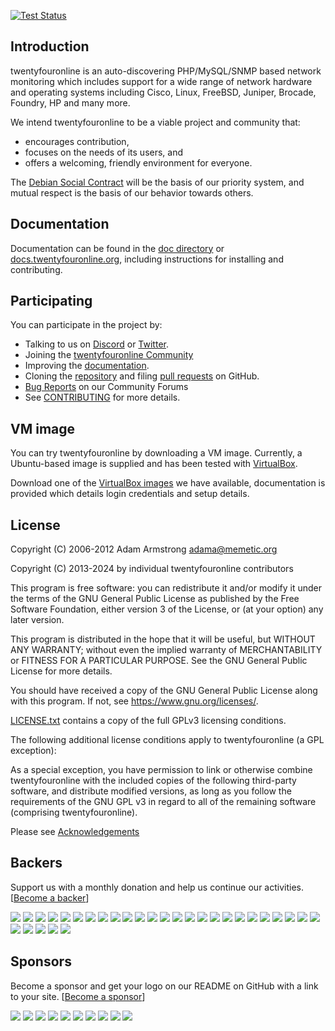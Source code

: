 [![Test Status](https://github.com/twentyfouronline/twentyfouronline/actions/workflows/test.yml/badge.svg?branch=master&event=push)](https://github.com/twentyfouronline/twentyfouronline/actions/workflows/test.yml?query=event%3Apush+branch%3Amaster)

Introduction
------------

twentyfouronline is an auto-discovering PHP/MySQL/SNMP based network monitoring
which includes support for a wide range of network hardware and operating
systems including Cisco, Linux, FreeBSD, Juniper, Brocade, Foundry, HP and
many more.

We intend twentyfouronline to be a viable project and community that:
- encourages contribution,
- focuses on the needs of its users, and
- offers a welcoming, friendly environment for everyone.

The [Debian Social Contract][10] will be the basis of our priority system,
and mutual respect is the basis of our behavior towards others.


Documentation
-------------

Documentation can be found in the [doc directory][5] or [docs.twentyfouronline.org][16], including instructions
for installing and contributing.


Participating
-------------

You can participate in the project by:
- Talking to us on [Discord][4] or [Twitter][3].
- Joining the [twentyfouronline Community](https://community.twentyfouronline.org)
- Improving the [documentation][5].
- Cloning the [repository][2] and filing [pull requests][19] on GitHub.
- [Bug Reports](https://community.twentyfouronline.org) on our Community Forums
- See [CONTRIBUTING][15] for more details.


VM image
--------

You can try twentyfouronline by downloading a VM image.  Currently, a Ubuntu-based
image is supplied and has been tested with [VirtualBox][8].

Download one of the [VirtualBox images][11] we have available, documentation is provided which details
login credentials and setup details.

License
-------

Copyright (C) 2006-2012 Adam Armstrong <adama@memetic.org>

Copyright (C) 2013-2024 by individual twentyfouronline contributors

 This program is free software: you can redistribute it and/or modify
 it under the terms of the GNU General Public License as published by
 the Free Software Foundation, either version 3 of the License, or
 (at your option) any later version.

 This program is distributed in the hope that it will be useful,
 but WITHOUT ANY WARRANTY; without even the implied warranty of
 MERCHANTABILITY or FITNESS FOR A PARTICULAR PURPOSE.  See the
 GNU General Public License for more details.

 You should have received a copy of the GNU General Public License
 along with this program.  If not, see <https://www.gnu.org/licenses/>.

[LICENSE.txt][14] contains a copy of the full GPLv3 licensing conditions.

The following additional license conditions apply to twentyfouronline (a GPL
exception):

  As a special exception, you have permission to link or otherwise combine
  twentyfouronline with the included copies of the following third-party software,
  and distribute modified versions, as long as you follow the requirements
  of the GNU GPL v3 in regard to all of the remaining software (comprising
  twentyfouronline).

  Please see [Acknowledgements][17]

[2]: https://github.com/twentyfouronline/twentyfouronline "Main twentyfouronline GitHub repo"
[3]: https://twitter.com/twentyfouronline "@twentyfouronline on Twitter"
[4]: https://discord.gg/twentyfouronline "Discord twentyfouronline Server"
[5]: https://github.com/twentyfouronline/twentyfouronline/tree/master/doc/
[8]: https://www.virtualbox.org/ "VirtualBox"
[10]: http://www.debian.org/social_contract "Debian project social contract"
[11]: https://www.twentyfouronline.org/#downloads
[14]: https://github.com/twentyfouronline/twentyfouronline/tree/master/LICENSE.txt
[15]: https://docs.twentyfouronline.org/General/Contributing/
[16]: https://docs.twentyfouronline.org/
[17]: https://docs.twentyfouronline.org/General/Acknowledgement/
[19]: https://github.com/twentyfouronline/twentyfouronline/pulls


## Backers

Support us with a monthly donation and help us continue our activities. [[Become a backer](https://opencollective.com/twentyfouronline#backer)]

<a href="https://opencollective.com/twentyfouronline/backer/0/website" target="_blank"><img src="https://opencollective.com/twentyfouronline/backer/0/avatar.svg"></a>
<a href="https://opencollective.com/twentyfouronline/backer/1/website" target="_blank"><img src="https://opencollective.com/twentyfouronline/backer/1/avatar.svg"></a>
<a href="https://opencollective.com/twentyfouronline/backer/2/website" target="_blank"><img src="https://opencollective.com/twentyfouronline/backer/2/avatar.svg"></a>
<a href="https://opencollective.com/twentyfouronline/backer/3/website" target="_blank"><img src="https://opencollective.com/twentyfouronline/backer/3/avatar.svg"></a>
<a href="https://opencollective.com/twentyfouronline/backer/4/website" target="_blank"><img src="https://opencollective.com/twentyfouronline/backer/4/avatar.svg"></a>
<a href="https://opencollective.com/twentyfouronline/backer/5/website" target="_blank"><img src="https://opencollective.com/twentyfouronline/backer/5/avatar.svg"></a>
<a href="https://opencollective.com/twentyfouronline/backer/6/website" target="_blank"><img src="https://opencollective.com/twentyfouronline/backer/6/avatar.svg"></a>
<a href="https://opencollective.com/twentyfouronline/backer/7/website" target="_blank"><img src="https://opencollective.com/twentyfouronline/backer/7/avatar.svg"></a>
<a href="https://opencollective.com/twentyfouronline/backer/8/website" target="_blank"><img src="https://opencollective.com/twentyfouronline/backer/8/avatar.svg"></a>
<a href="https://opencollective.com/twentyfouronline/backer/9/website" target="_blank"><img src="https://opencollective.com/twentyfouronline/backer/9/avatar.svg"></a>
<a href="https://opencollective.com/twentyfouronline/backer/10/website" target="_blank"><img src="https://opencollective.com/twentyfouronline/backer/10/avatar.svg"></a>
<a href="https://opencollective.com/twentyfouronline/backer/11/website" target="_blank"><img src="https://opencollective.com/twentyfouronline/backer/11/avatar.svg"></a>
<a href="https://opencollective.com/twentyfouronline/backer/12/website" target="_blank"><img src="https://opencollective.com/twentyfouronline/backer/12/avatar.svg"></a>
<a href="https://opencollective.com/twentyfouronline/backer/13/website" target="_blank"><img src="https://opencollective.com/twentyfouronline/backer/13/avatar.svg"></a>
<a href="https://opencollective.com/twentyfouronline/backer/14/website" target="_blank"><img src="https://opencollective.com/twentyfouronline/backer/14/avatar.svg"></a>
<a href="https://opencollective.com/twentyfouronline/backer/15/website" target="_blank"><img src="https://opencollective.com/twentyfouronline/backer/15/avatar.svg"></a>
<a href="https://opencollective.com/twentyfouronline/backer/16/website" target="_blank"><img src="https://opencollective.com/twentyfouronline/backer/16/avatar.svg"></a>
<a href="https://opencollective.com/twentyfouronline/backer/17/website" target="_blank"><img src="https://opencollective.com/twentyfouronline/backer/17/avatar.svg"></a>
<a href="https://opencollective.com/twentyfouronline/backer/18/website" target="_blank"><img src="https://opencollective.com/twentyfouronline/backer/18/avatar.svg"></a>
<a href="https://opencollective.com/twentyfouronline/backer/19/website" target="_blank"><img src="https://opencollective.com/twentyfouronline/backer/19/avatar.svg"></a>
<a href="https://opencollective.com/twentyfouronline/backer/20/website" target="_blank"><img src="https://opencollective.com/twentyfouronline/backer/20/avatar.svg"></a>
<a href="https://opencollective.com/twentyfouronline/backer/21/website" target="_blank"><img src="https://opencollective.com/twentyfouronline/backer/21/avatar.svg"></a>
<a href="https://opencollective.com/twentyfouronline/backer/22/website" target="_blank"><img src="https://opencollective.com/twentyfouronline/backer/22/avatar.svg"></a>
<a href="https://opencollective.com/twentyfouronline/backer/23/website" target="_blank"><img src="https://opencollective.com/twentyfouronline/backer/23/avatar.svg"></a>
<a href="https://opencollective.com/twentyfouronline/backer/24/website" target="_blank"><img src="https://opencollective.com/twentyfouronline/backer/24/avatar.svg"></a>
<a href="https://opencollective.com/twentyfouronline/backer/25/website" target="_blank"><img src="https://opencollective.com/twentyfouronline/backer/25/avatar.svg"></a>
<a href="https://opencollective.com/twentyfouronline/backer/26/website" target="_blank"><img src="https://opencollective.com/twentyfouronline/backer/26/avatar.svg"></a>
<a href="https://opencollective.com/twentyfouronline/backer/27/website" target="_blank"><img src="https://opencollective.com/twentyfouronline/backer/27/avatar.svg"></a>
<a href="https://opencollective.com/twentyfouronline/backer/28/website" target="_blank"><img src="https://opencollective.com/twentyfouronline/backer/28/avatar.svg"></a>
<a href="https://opencollective.com/twentyfouronline/backer/29/website" target="_blank"><img src="https://opencollective.com/twentyfouronline/backer/29/avatar.svg"></a>


## Sponsors

Become a sponsor and get your logo on our README on GitHub with a link to your site. [[Become a sponsor](https://opencollective.com/twentyfouronline#sponsor)]

<a href="https://opencollective.com/twentyfouronline/sponsor/0/website" target="_blank"><img src="https://opencollective.com/twentyfouronline/sponsor/0/avatar.svg"></a>
<a href="https://opencollective.com/twentyfouronline/sponsor/1/website" target="_blank"><img src="https://opencollective.com/twentyfouronline/sponsor/1/avatar.svg"></a>
<a href="https://opencollective.com/twentyfouronline/sponsor/2/website" target="_blank"><img src="https://opencollective.com/twentyfouronline/sponsor/2/avatar.svg"></a>
<a href="https://opencollective.com/twentyfouronline/sponsor/3/website" target="_blank"><img src="https://opencollective.com/twentyfouronline/sponsor/3/avatar.svg"></a>
<a href="https://opencollective.com/twentyfouronline/sponsor/4/website" target="_blank"><img src="https://opencollective.com/twentyfouronline/sponsor/4/avatar.svg"></a>
<a href="https://opencollective.com/twentyfouronline/sponsor/5/website" target="_blank"><img src="https://opencollective.com/twentyfouronline/sponsor/5/avatar.svg"></a>
<a href="https://opencollective.com/twentyfouronline/sponsor/6/website" target="_blank"><img src="https://opencollective.com/twentyfouronline/sponsor/6/avatar.svg"></a>
<a href="https://opencollective.com/twentyfouronline/sponsor/7/website" target="_blank"><img src="https://opencollective.com/twentyfouronline/sponsor/7/avatar.svg"></a>
<a href="https://opencollective.com/twentyfouronline/sponsor/8/website" target="_blank"><img src="https://opencollective.com/twentyfouronline/sponsor/8/avatar.svg"></a>
<a href="https://opencollective.com/twentyfouronline/sponsor/9/website" target="_blank"><img src="https://opencollective.com/twentyfouronline/sponsor/9/avatar.svg"></a>






